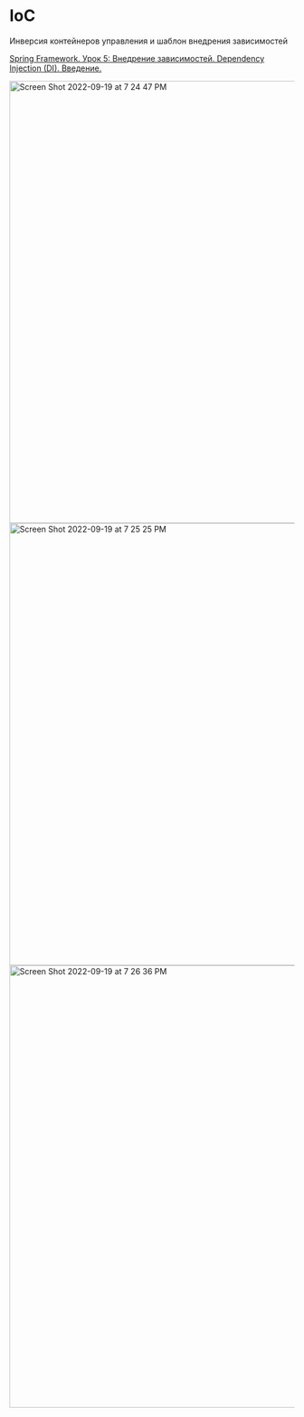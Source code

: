 # IoC
Инверсия контейнеров управления и шаблон внедрения зависимостей


[Spring Framework. Урок 5: Внедрение зависимостей. Dependency Injection (DI). Введение.](https://www.youtube.com/watch?v=MjnVZgMnTT0)
 
<img width="780" alt="Screen Shot 2022-09-19 at 7 24 47 PM" src="https://user-images.githubusercontent.com/84707645/191066045-c83c8c6d-a0e0-47d1-8381-700fd6b43d25.png">

<img width="780" alt="Screen Shot 2022-09-19 at 7 25 25 PM" src="https://user-images.githubusercontent.com/84707645/191066067-32bef4f9-b4e8-42ce-8390-5593c6720e6a.png">

<img width="780" alt="Screen Shot 2022-09-19 at 7 26 36 PM" src="https://user-images.githubusercontent.com/84707645/191066280-ac48d993-357f-4008-8b7a-20ebd1107895.png">
